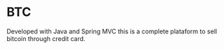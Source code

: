 # BTC
Developed with Java and Spring MVC this is a complete plataform to sell bitcoin through credit card.
